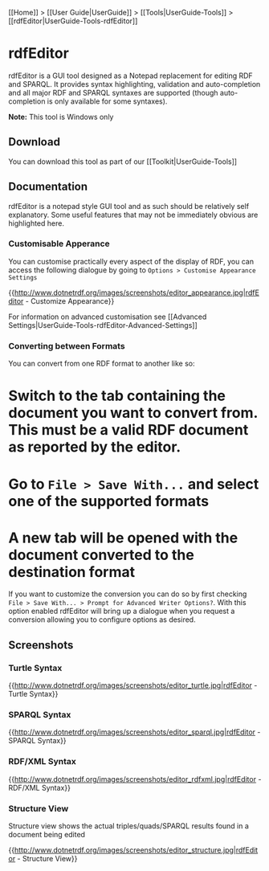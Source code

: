 [[Home]] > [[User Guide|UserGuide]] > [[Tools|UserGuide-Tools]] > [[rdfEditor|UserGuide-Tools-rdfEditor]]

# rdfEditor 

rdfEditor is a GUI tool designed as a Notepad replacement for editing RDF and SPARQL. It provides syntax highlighting, validation and auto-completion and all major RDF and SPARQL syntaxes are supported (though auto-completion is only available for some syntaxes).

**Note:** This tool is Windows only

## Download 

You can download this tool as part of our [[Toolkit|UserGuide-Tools]]

## Documentation 

rdfEditor is a notepad style GUI tool and as such should be relatively self explanatory.  Some useful features that may not be immediately obvious are highlighted here.

### Customisable Apperance 

You can customise practically every aspect of the display of RDF, you can access the following dialogue by going to `Options > Customise Appearance Settings`

{{http://www.dotnetrdf.org/images/screenshots/editor_appearance.jpg|rdfEditor - Customize Appearance}}

For information on advanced customisation see [[Advanced Settings|UserGuide-Tools-rdfEditor-Advanced-Settings]]

### Converting between Formats 

You can convert from one RDF format to another like so:

# Switch to the tab containing the document you want to convert from.  This must be a valid RDF document as reported by the editor.
# Go to `File > Save With...` and select one of the supported formats
# A new tab will be opened with the document converted to the destination format

If you want to customize the conversion you can do so by first checking `File > Save With... > Prompt for Advanced Writer Options?`.  With this option enabled rdfEditor will bring up a dialogue when you request a conversion allowing you to configure options as desired.

## Screenshots 

### Turtle Syntax 

{{http://www.dotnetrdf.org/images/screenshots/editor_turtle.jpg|rdfEditor - Turtle Syntax}}

### SPARQL Syntax 

{{http://www.dotnetrdf.org/images/screenshots/editor_sparql.jpg|rdfEditor - SPARQL Syntax}}

### RDF/XML Syntax 

{{http://www.dotnetrdf.org/images/screenshots/editor_rdfxml.jpg|rdfEditor - RDF/XML Syntax}}

### Structure View 

Structure view shows the actual triples/quads/SPARQL results found in a document being edited

{{http://www.dotnetrdf.org/images/screenshots/editor_structure.jpg|rdfEditor - Structure View}}


